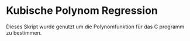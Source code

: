 # Kubische Polynom Regression
Dieses Skript wurde genutzt um die Polynomfunktion
für das C programm zu bestimmen.